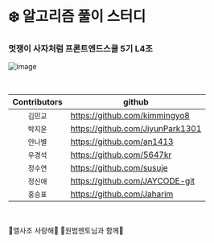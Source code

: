 # ❄️ 알고리즘 풀이 스터디
### 멋쟁이 사자처럼 프론트엔드스쿨 5기 L4조
![image](https://user-images.githubusercontent.com/22652668/234846866-2636a156-cd31-4609-a652-134d87d20a39.png)

<br>

| Contributors | github |
|  :---:  | --- |
| `김민교` | https://github.com/kimmingyo8 |
| `박지윤` | https://github.com/JiyunPark1301 |
| `안나별` | https://github.com/an1413 |
| `우경석` | https://github.com/5647kr |
| `정수연` | https://github.com/susuje |
| `정신애` | https://github.com/JAYCODE-git |
| `홍승표` | https://github.com/Jaharim |

<br>

💙엘사조 사랑해💙
🐸원범멘토님과 함께🐸
